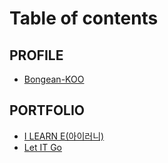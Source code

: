 # Table of contents

## PROFILE

* [Bongean-KOO](README.md)

## PORTFOLIO

* [I LEARN E(아이러니)](portfolio/i-learn-e.md)
* [Let IT Go](portfolio/let-it-go.md)
